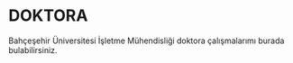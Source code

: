 # DOKTORA
Bahçeşehir Üniversitesi İşletme Mühendisliği doktora çalışmalarımı burada bulabilirsiniz.
